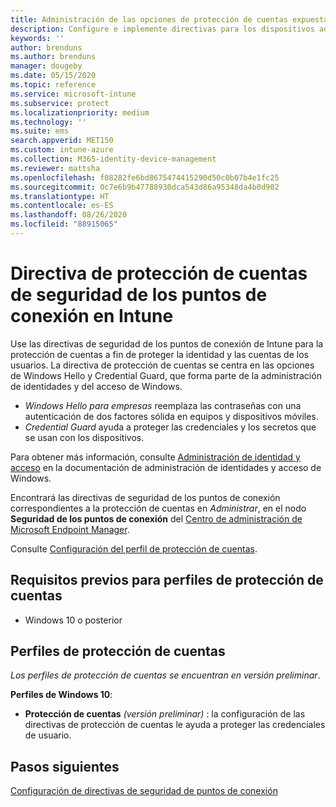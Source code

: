 ```yaml
---
title: Administración de las opciones de protección de cuentas expuestas a ataques con directivas de seguridad de los puntos de conexión en Microsoft Intune | Microsoft Docs
description: Configure e implemente directivas para los dispositivos administrados con opciones de directiva de protección de cuentas de seguridad de los puntos de conexión en Microsoft Endpoint Manager.
keywords: ''
author: brenduns
ms.author: brenduns
manager: dougeby
ms.date: 05/15/2020
ms.topic: reference
ms.service: microsoft-intune
ms.subservice: protect
ms.localizationpriority: medium
ms.technology: ''
ms.suite: ems
search.appverid: MET150
ms.custom: intune-azure
ms.collection: M365-identity-device-management
ms.reviewer: mattsha
ms.openlocfilehash: f08282fe6bd8675474415290d50c0b07b4e1fc25
ms.sourcegitcommit: 0c7e6b9b47788930dca543d86a95348da4b0d902
ms.translationtype: HT
ms.contentlocale: es-ES
ms.lasthandoff: 08/26/2020
ms.locfileid: "88915065"
---
```

# <a name="account-protection-policy-for-endpoint-security-in-intune"></a>Directiva de protección de cuentas de seguridad de los puntos de conexión en Intune

Use las directivas de seguridad de los puntos de conexión de Intune para la protección de cuentas a fin de proteger la identidad y las cuentas de los usuarios. La directiva de protección de cuentas se centra en las opciones de Windows Hello y Credential Guard, que forma parte de la administración de identidades y del acceso de Windows.

- *Windows Hello para empresas* reemplaza las contraseñas con una autenticación de dos factores sólida en equipos y dispositivos móviles.
- *Credential Guard* ayuda a proteger las credenciales y los secretos que se usan con los dispositivos.

Para obtener más información, consulte [Administración de identidad y acceso](/windows/security/identity-protection/) en la documentación de administración de identidades y acceso de Windows.

Encontrará las directivas de seguridad de los puntos de conexión correspondientes a la protección de cuentas en *Administrar*, en el nodo **Seguridad de los puntos de conexión** del [Centro de administración de Microsoft Endpoint Manager](https://go.microsoft.com/fwlink/?linkid=2109431).

Consulte [Configuración del perfil de protección de cuentas](../protect/endpoint-security-asr-profile-settings.md).

## <a name="prerequisites-for-account-protection-profiles"></a>Requisitos previos para perfiles de protección de cuentas

- Windows 10 o posterior

## <a name="account-protection-profiles"></a>Perfiles de protección de cuentas

*Los perfiles de protección de cuentas se encuentran en versión preliminar*.

**Perfiles de Windows 10**:

- **Protección de cuentas** *(versión preliminar)* : la configuración de las directivas de protección de cuentas le ayuda a proteger las credenciales de usuario.

## <a name="next-steps"></a>Pasos siguientes

[Configuración de directivas de seguridad de puntos de conexión](../protect/endpoint-security-policy.md#create-an-endpoint-security-policy)